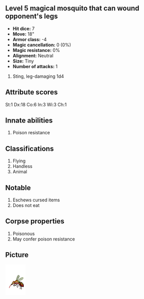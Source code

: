 ## Level 5 magical mosquito that can wound opponent's legs

- **Hit dice:** 7
- **Move:** 18"
- **Armor class:** -4
- **Magic cancellation:** 0 (0%)
- **Magic resistance:** 0%
- **Alignment:** Neutral
- **Size:** Tiny
- **Number of attacks:** 1
1. Sting, leg-damaging 1d4

## Attribute scores

St:1 Dx:18 Co:6 In:3 Wi:3 Ch:1

## Innate abilities

1. Poison resistance

## Classifications

1. Flying
2. Handless
3. Animal

## Notable

1. Eschews cursed items
2. Does not eat

## Corpse properties

1. Poisonous
2. May confer poison resistance

## Picture

![Xan](https://github.com/hyvanmielenpelit/GnollHackTileSet/blob/main/Monsters/xan/xan.png?raw=true)
